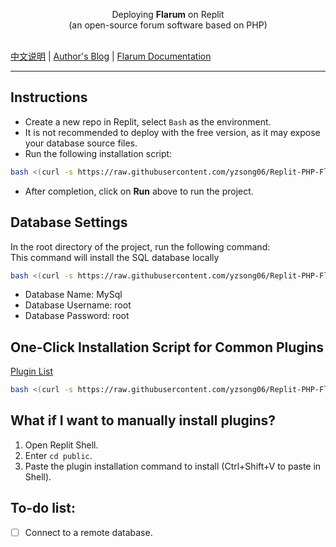 <p align="center">Deploying <b>Flarum</b>  on Replit
<br/>(an open-source forum software based on PHP) </p>
<br />
<a href="/README-zh-CN.md">中文说明</a> | <a href="https://www.takagi.icu">Author's Blog</a> | <a href="https://docs.flarum.org/zh/">Flarum Documentation</a> 


------------------------------
## Instructions
- Create a new repo in Replit, select `Bash` as the environment.
- It is not recommended to deploy with the free version, as it may expose your database source files.
- Run the following installation script:

```bash
bash <(curl -s https://raw.githubusercontent.com/yzsong06/Replit-PHP-Flarum/main/install.sh)
```

- After completion, click on **Run** above to run the project.


## Database Settings
In the root directory of the project, run the following command:  
This command will install the SQL database locally  
```bash
bash <(curl -s https://raw.githubusercontent.com/yzsong06/Replit-PHP-Flarum/main/database.sh)
```
- Database Name: MySql
- Database Username: root
- Database Password: root

## One-Click Installation Script for Common Plugins
[Plugin List](plugin.sh)

```bash
bash <(curl -s https://raw.githubusercontent.com/yzsong06/Replit-PHP-Flarum/main/plugin.sh)
```
## What if I want to manually install plugins?
1. Open Replit Shell.
2. Enter `cd public`.
3. Paste the plugin installation command to install (Ctrl+Shift+V to paste in Shell).

## To-do list:
- [ ] Connect to a remote database.
